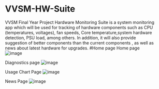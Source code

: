 # VVSM-HW-Suite
 VVSM Final Year Project
Hardware Monitoring Suite is a system monitoring app which will be used 
for tracking of hardware components such as CPU (temperatures, voltages),
fan speeds, Core temperature,system hardware detection, PSU load, among others.
In addition, it will also provide suggestion of better components than the current components
, as well as news about latest hardware for upgrades.
#Home page
Home page
![image](https://user-images.githubusercontent.com/76616775/193744526-839025af-6f42-4790-9cbe-838d616923a1.png)

Diagnostics page
![image](https://user-images.githubusercontent.com/76616775/193744659-f83d7e40-250b-4b40-8683-4c87d85c8872.png)

Usage Chart Page
![image](https://user-images.githubusercontent.com/76616775/193744718-daf8a03e-56d8-4978-9c82-cdec8d13182b.png)

News Page 
![image](https://user-images.githubusercontent.com/76616775/193744780-37ff573d-645f-47e1-9ca5-818b5e5bbd8b.png)
